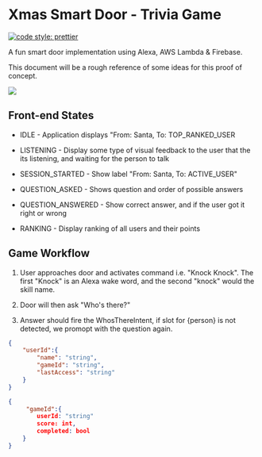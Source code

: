 # Xmas Smart Door - Trivia Game

[![code style: prettier](https://img.shields.io/badge/code_style-prettier-ff69b4.svg?style=flat-square)](https://github.com/prettier/prettier)

A fun smart door implementation using Alexa, AWS Lambda & Firebase.

This document will be a rough reference of some ideas for this proof of concept.

![](https://media.giphy.com/media/5KyOK9xvtfna/giphy.gif)

## Front-end States

- IDLE - Application displays "From: Santa, To: TOP_RANKED_USER

- LISTENING - Display some type of visual feedback to the user that the its listening, and waiting for the person to talk

- SESSION_STARTED - Show label "From: Santa, To: ACTIVE_USER"

- QUESTION_ASKED - Shows question and order of possible answers

- QUESTION_ANSWERED - Show correct answer, and if the user got it right or wrong

- RANKING - Display ranking of all users and their points

## Game Workflow

1. User approaches door and activates command i.e. "Knock Knock". The first "Knock" is an Alexa wake word, and the second "knock" would the skill name.

1. Door will then ask "Who's there?"

1. Answer should fire the WhosThereIntent, if slot for {person} is not detected, we promopt with the question again.

```json
{
    "userId":{
        "name": "string",
        "gameId": "string",
        "lastAccess": "string"
    }
}
```

```json
{
     "gameId":{
        userId: "string"
        score: int,
        completed: bool
    }
}
```
